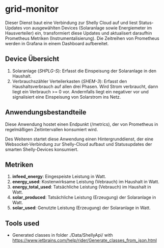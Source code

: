 # grid-monitor
Dieser Dienst baut eine Verbindung zur Shelly Cloud auf und liest Status-Updates von ausgewählten Devices (Solaranlage sowie Energiemeter im Hausverteiler) ein, transformiert diese Updates und aktualisert daraufhin Prometheus Metriken (Instrumentalisierung). Die Zeitreihen von Prometheus werden in Grafana in einem Dashboard
aufbereitet.

## Device Übersicht
1. Solaranlage (*SHPLG-S*): Erfasst die Einspeisung der Solaranlage in den Haushalt.
2. Verbrauchszähler Verteilerkasten (*SHEM-3*): Erfasst den Haushaltsverbrauch auf allen drei Phasen. Wird Strom verbraucht, dann liegt ein Verbrauch >= 0 vor. Andernfalls liegt ein negativer vor und signalisiert eine Einspeisung von Solarstrom ins Netz.

## Anwendungsbestandteile
Diese Anwendung hostet einen Endpunkt (/metrics), der von Prometheus in regelmäßigen Zeitintervallen konsumiert wird. 

Des Weiteren startet diese Anwendung einen Hintergrunddienst, der eine Websocket-Verbindung zur Shelly-Cloud aufbaut und Statusupdates der smarten Shelly-Devices konsumiert.

## Metriken
1. **infeed_energy**: Eingespeiste Leistung in Watt.
2. **energy_used**: Kostenwirksame Leistung (Vebrauch) im Haushalt in Watt.
3. **energy_total_used**: Tatsächliche Leistung (Vebrauch) im Haushalt in Watt.
4. **solar_produced**: Tatsächliche Leistung (Erzeugung) der Solaranlage in Watt.
5. **solar_used**: Genutzte Leistung (Erzeugung) der Solaranlage in Watt.

## Tools used
- Generated classes in folder ./Data/ShellyApi/ with https://www.jetbrains.com/help/rider/Generate_classes_from_json.html 